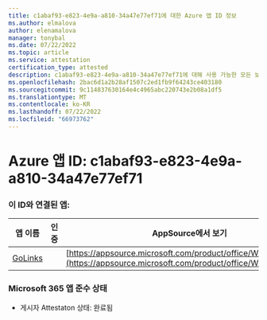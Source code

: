 ```yaml
---
title: c1abaf93-e823-4e9a-a810-34a47e77ef71에 대한 Azure 앱 ID 정보
ms.author: elmalova
author: elenamalova
manager: tonybal
ms.date: 07/22/2022
ms.topic: article
ms.service: attestation
certification_type: attested
description: c1abaf93-e823-4e9a-a810-34a47e77ef71에 대해 사용 가능한 모든 보안 및 규정 준수 정보입니다.
ms.openlocfilehash: 2bac6d1a2b28af1507c2ed1fb9f64243ce403180
ms.sourcegitcommit: 9c114837630164e4c4965abc220743e2b08a1df5
ms.translationtype: MT
ms.contentlocale: ko-KR
ms.lasthandoff: 07/22/2022
ms.locfileid: "66973762"
---
```

# <a name="azure-app-id-c1abaf93-e823-4e9a-a810-34a47e77ef71"></a>Azure 앱 ID: c1abaf93-e823-4e9a-a810-34a47e77ef71


### <a name="apps-associated-with-this-id"></a>이 ID와 연결된 앱:
| **앱 이름** | **인증** | **AppSource에서 보기** |
|--------------|---------------|-----------------------|
| [GoLinks](../forward/WA200003853.md) |  | [https://appsource.microsoft.com/product/office/WA200003853](https://appsource.microsoft.com/product/office/WA200003853) |

### <a name="microsoft-365-app-compliance-status"></a>Microsoft 365 앱 준수 상태
- 게시자 Attestaton 상태: 완료됨
